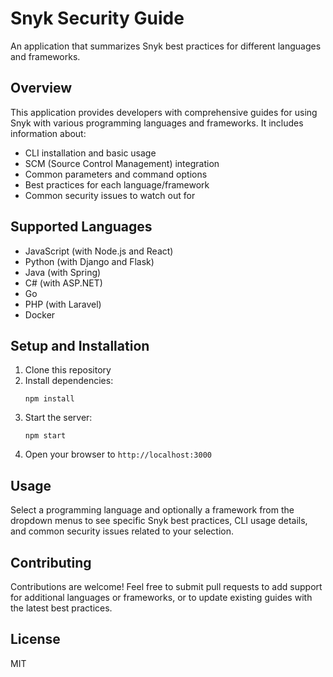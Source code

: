 # Snyk Security Guide

An application that summarizes Snyk best practices for different languages and frameworks.

## Overview

This application provides developers with comprehensive guides for using Snyk with various programming languages and frameworks. It includes information about:

- CLI installation and basic usage
- SCM (Source Control Management) integration
- Common parameters and command options
- Best practices for each language/framework
- Common security issues to watch out for

## Supported Languages

- JavaScript (with Node.js and React)
- Python (with Django and Flask)
- Java (with Spring)
- C# (with ASP.NET)
- Go
- PHP (with Laravel)
- Docker

## Setup and Installation

1. Clone this repository
2. Install dependencies:
   ```
   npm install
   ```
3. Start the server:
   ```
   npm start
   ```
4. Open your browser to `http://localhost:3000`

## Usage

Select a programming language and optionally a framework from the dropdown menus to see specific Snyk best practices, CLI usage details, and common security issues related to your selection.

## Contributing

Contributions are welcome! Feel free to submit pull requests to add support for additional languages or frameworks, or to update existing guides with the latest best practices.

## License

MIT
